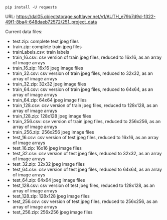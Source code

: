 `pip install -U requests`

URL: https://dal05.objectstorage.softlayer.net/v1/AUTH_e79b7d9d-1322-49f1-8ba4-648daeb72572/251_project_data

Current data files:

- test.zip: complete test jpeg files
- train.zip: complete train jpeg files
- trainLabels.csv: train labels
- train_16.csv: csv version of train jpeg files, reduced to 16x16, as an array of image arrays
- train_16.zip: 16x16 jpeg image files
- train_32.csv: csv version of train jpeg files, reduced to 32x32, as an array of image arrays
- train_32.zip: 32x32 jpeg image files
- train_64.csv: csv version of train jpeg files, reduced to 64x64, as an array of image arrays
- train_64.zip: 64x64 jpeg image files
- train_128.csv: csv version of train jpeg files, reduced to 128x128, as an array of image arrays
- train_128.zip: 128x128 jpeg image files
- train_256.csv: csv version of train jpeg files, reduced to 256x256, as an array of image arrays
- train_256.zip: 256x256 jpeg image files
- test_16.csv: csv version of test jpeg files, reduced to 16x16, as an array of image arrays
- test_16.zip: 16x16 jpeg image files
- test_32.csv: csv version of test jpeg files, reduced to 32x32, as an array of image arrays
- test_32.zip: 32x32 jpeg image files
- test_64.csv: csv version of test jpeg files, reduced to 64x64, as an array of image arrays
- test_64.zip: 64x64 jpeg image files
- test_128.csv: csv version of test jpeg files, reduced to 128x128, as an array of image arrays
- test_128.zip: 128x128 jpeg image files
- test_256.csv: csv version of test jpeg files, reduced to 256x256, as an array of image arrays
- test_256.zip: 256x256 jpeg image files
